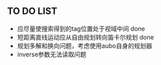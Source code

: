 ## TO DO LIST

- 应尽量使搜索得到的tag位置处于视域中间 done
- 短距离直线运动应从自由规划转向笛卡尔规划 done
- 规划多解和换向问题，考虑使用aubo自身的规划器
- inverse参数无法读取问题